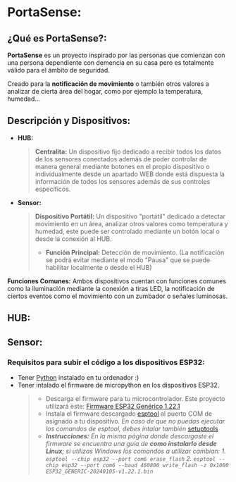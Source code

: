 # PortaSense:
##  ¿Qué es PortaSense?:
**PortaSense** es un proyecto inspirado por las personas que comienzan con una persona dependiente con demencia en su casa pero es totalmente válido para el ámbito de seguridad.

Creado para la **notificación de movimiento** o también otros valores a analizar de cierta  área del hogar, como por ejemplo la temperatura, humedad...

## Descripción y Dispositivos:

 - **HUB:**
   > **Centralita:** Un dispositivo fijo dedicado a recibir todos los datos de los sensores conectados además de poder controlar de manera general mediante botones en el propio dispositivo o individualmente desde un apartado WEB donde está dispuesta la información de todos los sensores además de sus controles específicos.
 - **Sensor:**
   > **Dispositivo Portátil:** Un dispositivo "portátil" dedicado a detectar movimiento en un área, analizar otros valores como temperatura y humedad, este puede ser controlado mediante un botón local o desde la conexión al HUB. 
   > - **Función Principal:** Detección de movimiento. (La notificación se podrá evitar mediante el modo "Pausa" que se puede habilitar localmente o desde el HUB)
   

**Funciones Comunes:** Ambos dispositivos cuentan con funciones comunes como la iluminación mediante la conexión a tiras LED, la notificación de ciertos eventos como el movimiento con un zumbador o señales luminosas.

## HUB:

## Sensor:

### Requisitos para subir el código a los dispositivos ESP32:
 - Tener [Python](https://www.python.org/) instalado en tu ordenador :)
 - Tener intalado el firmware de micropython en los dispositivos ESP32.
   > - Descarga el firmware para tu microcontrolador. Este proyecto utilizará este: [Firmware ESP32 Genérico 1.22.1](https://www.micropython.org/download/ESP32_GENERIC/)
   > - Instala el firmware descargado [esptool](https://github.com/espressif/esptool/) al puerto COM de asignado a tu dispositivo. *En caso de que no puedas ejecutar los comandos de esptool, debes intalar también* [setuptools](https://pypi.org/project/setuptools/)
   > - ***Instrucciones:** En la misma página donde descargaste el firmware se encuentra una guía de **como instalarlo desde Linux**; si utilizas Windows los comandos a utilizar cambian: 1. `esptool --chip esp32 --port com6 erase_flash` 2. `esptool --chip esp32 --port com6 --baud 460800 write_flash -z 0x1000 ESP32_GENERIC-20240105-v1.22.1.bin`* 
